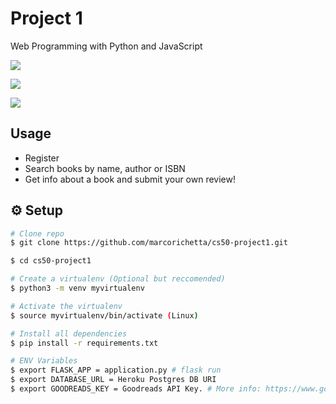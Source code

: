 # Project 1

Web Programming with Python and JavaScript

![](https://i.imgur.com/mB3cLV1.png)


![](https://i.imgur.com/MgO93MJ.png)


![](https://i.imgur.com/Zy7C3Oq.png)

## Usage

* Register
* Search books by name, author or ISBN
* Get info about a book and submit your own review!

## :gear: Setup

```bash
# Clone repo
$ git clone https://github.com/marcorichetta/cs50-project1.git

$ cd cs50-project1

# Create a virtualenv (Optional but reccomended)
$ python3 -m venv myvirtualenv

# Activate the virtualenv
$ source myvirtualenv/bin/activate (Linux)

# Install all dependencies
$ pip install -r requirements.txt

# ENV Variables
$ export FLASK_APP = application.py # flask run
$ export DATABASE_URL = Heroku Postgres DB URI
$ export GOODREADS_KEY = Goodreads API Key. # More info: https://www.goodreads.com/api
```
